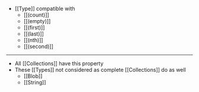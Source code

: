 - [[Type]] compatible with
	- [[(count)]]
	- [[(empty)]]
	- [[(first)]]
	- [[(last)]]
	- [[(nth)]]
	- [[(second)]]
- ---
- All [[Collections]] have this property
- These [[Types]] not considered as complete [[Collections]] do as well
	- [[Blob]]
	- [[String]]